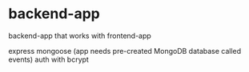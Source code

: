 # backend-app

backend-app that works with frontend-app

express
mongoose (app needs pre-created MongoDB database called events)
auth with bcrypt
